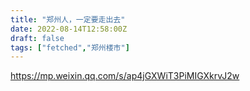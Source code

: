 ```yaml
---
title: "郑州人，一定要走出去"
date: 2022-08-14T12:58:00Z
draft: false
tags: ["fetched","郑州楼市"]
---
```


https://mp.weixin.qq.com/s/ap4jGXWiT3PiMIGXkrvJ2w

